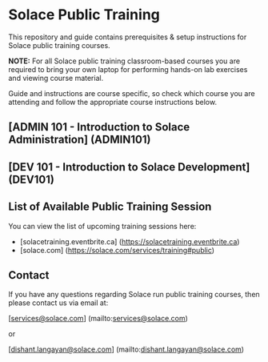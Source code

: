 # Solace Public Training
This repository and guide contains prerequisites &amp; setup instructions for Solace public training courses.

**NOTE:** For all Solace public training classroom-based courses you are required to bring your own laptop for performing hands-on lab exercises and viewing course material. 

Guide and instructions are course specific, so check which course you are attending and follow the appropriate course instructions below.

## [ADMIN 101 - Introduction to Solace Administration] (ADMIN101)

## [DEV 101 - Introduction to Solace Development] (DEV101)

## List of Available Public Training Session

You can view the list of upcoming training sessions here:

* [solacetraining.eventbrite.ca] (https://solacetraining.eventbrite.ca)
* [solace.com] (https://solace.com/services/training#public)

## Contact

If you have any questions regarding Solace run public training courses, then please contact us via email at:

[services@solace.com] (mailto:services@solace.com)

or

[dishant.langayan@solace.com] (mailto:dishant.langayan@solace.com)